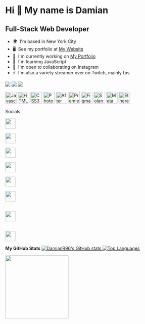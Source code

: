 
Hi 👋 My name is Damian
=======================

Full-Stack Web Developer
------------------------

*   🌍  I'm based in New York City
*   🖥️  See my portfolio at [My Website](http://damianr.onuniverse.com/)
*   🚀  I'm currently working on [My Portfolio](http://ifreesmoke.github.io/Hello-World/)
*   🧠  I'm learning JavaScript
*   🤝  I'm open to collaborating on Instagram
*   ⚡  I'm also a variety streamer over on Twitch, mainly fps
<a href="https://www.twitter.com/DamianR___" target="_blank" rel="noreferrer">
  <img src="https://img.shields.io/twitter/follow/DamianR___?logo=twitter&style=for-the-badge&color=0891b2&labelColor=1c1917"/></a>
  <a href="https://www.github.com/DamianR96" target="_blank" rel="noreferrer">
  <img src="https://img.shields.io/github/followers/DamianR96?logo=github&style=for-the-badge&color=0891b2&labelColor=1c1917" /></a>
  <a href="https://www.twitch.tv/ifreesmoke" target="_blank" rel="noreferrer">
  <img src="https://img.shields.io/twitch/status/ifreesmoke?logo=twitchsx&style=for-the-badge&color=0891b2&labelColor=1c1917&label=TWITCH+STATUS" /></a>

<p align="left">
                                <a href="https://developer.mozilla.org/en-US/docs/Web/JavaScript" target="_blank" rel="noreferrer">
    <img src="https://raw.githubusercontent.com/danielcranney/readme-generator/main/public/icons/skills/javascript-colored.svg" width="36" height="36" alt="Javascript" /></a>
                                <a href="https://developer.mozilla.org/en-US/docs/Glossary/HTML5" target="_blank" rel="noreferrer">
                                  <img src="https://raw.githubusercontent.com/danielcranney/readme-generator/main/public/icons/skills/html5-colored.svg" width="36" height="36" alt="HTML5" /></a>
                                <a href="https://www.w3.org/TR/CSS/#css" target="_blank" rel="noreferrer">
                                  <img src="https://raw.githubusercontent.com/danielcranney/readme-generator/main/public/icons/skills/css3-colored.svg" width="36" height="36" alt="CSS3" /></a>
                                <a href="https://www.adobe.com/uk/products/photoshop.html" target="_blank" rel="noreferrer">
                                  <img src="https://raw.githubusercontent.com/danielcranney/readme-generator/main/public/icons/skills/photoshop-colored.svg" width="36" height="36" alt="Photoshop" /></a>
                                <a href="https://www.adobe.com/uk/products/aftereffects.html" target="_blank" rel="noreferrer">
                                  <img src="https://raw.githubusercontent.com/danielcranney/readme-generator/main/public/icons/skills/aftereffects-colored.svg" width="36" height="36" alt="After Effects" /></a>
                                <a href="https://www.adobe.com/uk/products/premiere.html" target="_blank" rel="noreferrer">
                                  <img src="https://raw.githubusercontent.com/danielcranney/readme-generator/main/public/icons/skills/premierepro-colored.svg" width="36" height="36" alt="Premiere Pro" /></a>
                                <a href="https://www.figma.com/" target="_blank" rel="noreferrer">
                                  <img src="https://raw.githubusercontent.com/danielcranney/readme-generator/main/public/icons/skills/figma-colored.svg" width="36" height="36" alt="Figma" /></a>
                                <a href="https://solana.com/" target="_blank" rel="noreferrer">
                                  <img src="https://raw.githubusercontent.com/danielcranney/readme-generator/main/public/icons/skills/solana-colored.svg" width="36" height="36" alt="Solana" /></a>
                                <a href="https://metamask.io/" target="_blank" rel="noreferrer">
                                  <img src="https://raw.githubusercontent.com/danielcranney/readme-generator/main/public/icons/skills/metamask-colored.svg" width="36" height="36" alt="MetaMask" /></a>
                                <a href="https://ethereum.org/en/" target="_blank" rel="noreferrer">
                                  <img src="https://raw.githubusercontent.com/danielcranney/readme-generator/main/public/icons/skills/ethereum-colored.svg" width="36" height="36" alt="Ethereum" /></a>
                    </p>
                   Socials                                    
             <p align="left">
        <p>                  
        <a href="https://discord.com/users/iFreeSmoke" target="_blank" rel="noreferrer"></a>
        <img src="https://raw.githubusercontent.com/danielcranney/readme-generator/main/public/icons/socials/discord.svg" width="32" height="32" />
        <p>
        <a href="https://www.github.com/DamianR96" target="_blank" rel="noreferrer"></a>
        <img src="https://raw.githubusercontent.com/danielcranney/readme-generator/main/public/icons/socials/github.svg" width="32" height="32" /></p></p>
                          
   <a href="http://www.instagram.com/ifreesmoke/" target="_blank" rel="noreferrer"></a>
   <img src="https://raw.githubusercontent.com/danielcranney/readme-generator/main/public/icons/socials/instagram.svg" width="32" height="32" />
                          
   <a href="https://www.linkedin.com/in/damian-rejch-0b4723183" target="_blank" rel="noreferrer"></a>
    <img src="https://raw.githubusercontent.com/danielcranney/readme-generator/main/public/icons/socials/linkedin.svg" width="32" height="32" />
                          
  <a href="https://www.stackoverflow.com/users/Damian-R" target="_blank" rel="noreferrer"></a>
  <img src="https://raw.githubusercontent.com/danielcranney/readme-generator/main/public/icons/socials/stackoverflow.svg" width="32" height="32" />
                          
  <a href="https://www.twitter.com/DamianR___" target="_blank" rel="noreferrer"></a>
    <img src="https://raw.githubusercontent.com/danielcranney/readme-generator/main/public/icons/socials/twitter.svg" width="32" height="32" />
    <p>                      
    <a href="https://www.youtube.com/c/UCYDZq-kzVrO_CdRFT4E8cew" target="_blank" rel="noreferrer"></a>
    <img src="https://raw.githubusercontent.com/danielcranney/readme-generator/main/public/icons/socials/youtube.svg" width="32" height="32" /></p>
     <p>                     
     <a href="https://www.twitch.tv/ifreesmoke" target="_blank" rel="noreferrer"></a>
     <img src="https://raw.githubusercontent.com/danielcranney/readme-generator/main/public/icons/socials/twitch.svg" width="32" height="32" /></p>
</p>

<b>My GitHub Stats</b>
                        <a href="http://www.github.com/DamianR96">
  <img src="https://github-readme-stats.vercel.app/api?username=DamianR96&show_icons=true&hide=&count_private=true&title_color=0891b2&text_color=ffffff&icon_color=0891b2&bg_color=1c1917&hide_border=true&show_icons=true" alt="DamianR96's GitHub stats" />
  <a href="https://github.com/DamianR96">
  <img src="https://github-readme-stats.vercel.app/api/top-langs/?username=DamianR96&langs_count=10&title_color=0891b2&text_color=ffffff&icon_color=0891b2&bg_color=1c1917&hide_border=true&locale=en&custom_title=Top%20%Languages" alt="Top Languages" /></a>

  <a href="https://www.buymeacoffee.com/DamianR">
  <img src="https://cdn.buymeacoffee.com/buttons/v2/default-yellow.png" width="200" /></a>


<!---
DamianR96/DamianR96 is a ✨ special ✨ repository because its `README.md` (this file) appears on your GitHub profile.
You can click the Preview link to take a look at your changes.
--->
